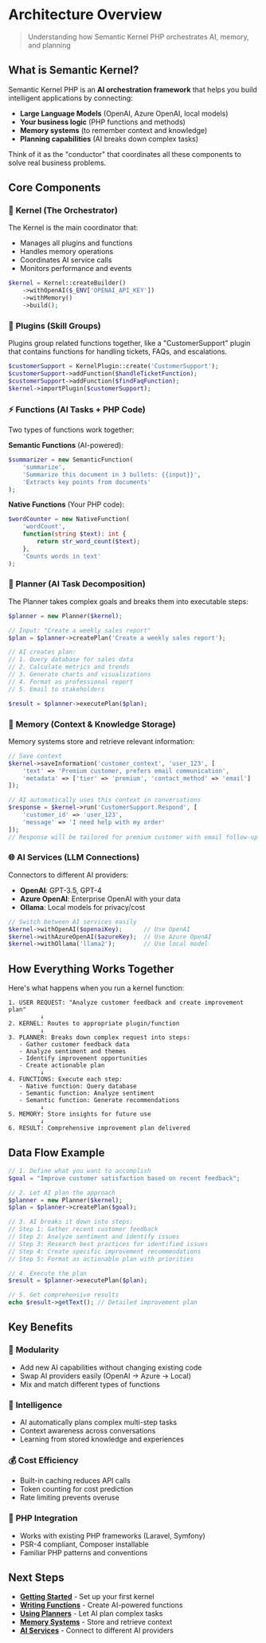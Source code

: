 # Architecture Overview

> Understanding how Semantic Kernel PHP orchestrates AI, memory, and planning

## What is Semantic Kernel?

Semantic Kernel PHP is an **AI orchestration framework** that helps you build intelligent applications by connecting:

- **Large Language Models** (OpenAI, Azure OpenAI, local models)
- **Your business logic** (PHP functions and methods) 
- **Memory systems** (to remember context and knowledge)
- **Planning capabilities** (AI breaks down complex tasks)

Think of it as the "conductor" that coordinates all these components to solve real business problems.

## Core Components

### 🧠 **Kernel** (The Orchestrator)
The Kernel is the main coordinator that:
- Manages all plugins and functions
- Handles memory operations
- Coordinates AI service calls
- Monitors performance and events

```php
$kernel = Kernel::createBuilder()
    ->withOpenAI($_ENV['OPENAI_API_KEY'])
    ->withMemory()
    ->build();
```

### 🔌 **Plugins** (Skill Groups)
Plugins group related functions together, like a "CustomerSupport" plugin that contains functions for handling tickets, FAQs, and escalations.

```php
$customerSupport = KernelPlugin::create('CustomerSupport');
$customerSupport->addFunction($handleTicketFunction);
$customerSupport->addFunction($findFaqFunction);
$kernel->importPlugin($customerSupport);
```

### ⚡ **Functions** (AI Tasks + PHP Code)
Two types of functions work together:

**Semantic Functions** (AI-powered):
```php
$summarizer = new SemanticFunction(
    'summarize',
    'Summarize this document in 3 bullets: {{input}}',
    'Extracts key points from documents'
);
```

**Native Functions** (Your PHP code):
```php
$wordCounter = new NativeFunction(
    'wordCount',
    function(string $text): int {
        return str_word_count($text);
    },
    'Counts words in text'
);
```

### 🤖 **Planner** (AI Task Decomposition)
The Planner takes complex goals and breaks them into executable steps:

```php
$planner = new Planner($kernel);

// Input: "Create a weekly sales report"
$plan = $planner->createPlan('Create a weekly sales report');

// AI creates plan:
// 1. Query database for sales data
// 2. Calculate metrics and trends
// 3. Generate charts and visualizations  
// 4. Format as professional report
// 5. Email to stakeholders

$result = $planner->executePlan($plan);
```

### 💾 **Memory** (Context & Knowledge Storage)
Memory systems store and retrieve relevant information:

```php
// Save context
$kernel->saveInformation('customer_context', 'user_123', [
    'text' => 'Premium customer, prefers email communication',
    'metadata' => ['tier' => 'premium', 'contact_method' => 'email']
]);

// AI automatically uses this context in conversations
$response = $kernel->run('CustomerSupport.Respond', [
    'customer_id' => 'user_123',
    'message' => 'I need help with my order'
]);
// Response will be tailored for premium customer with email follow-up
```

### 🌐 **AI Services** (LLM Connections)
Connectors to different AI providers:

- **OpenAI**: GPT-3.5, GPT-4
- **Azure OpenAI**: Enterprise OpenAI with your data
- **Ollama**: Local models for privacy/cost

```php
// Switch between AI services easily
$kernel->withOpenAI($openaiKey);      // Use OpenAI
$kernel->withAzureOpenAI($azureKey);  // Use Azure OpenAI  
$kernel->withOllama('llama2');        // Use local model
```

## How Everything Works Together

Here's what happens when you run a kernel function:

```
1. USER REQUEST: "Analyze customer feedback and create improvement plan"
         ↓
2. KERNEL: Routes to appropriate plugin/function
         ↓
3. PLANNER: Breaks down complex request into steps:
   - Gather customer feedback data
   - Analyze sentiment and themes  
   - Identify improvement opportunities
   - Create actionable plan
         ↓
4. FUNCTIONS: Execute each step:
   - Native function: Query database
   - Semantic function: Analyze sentiment
   - Semantic function: Generate recommendations
         ↓
5. MEMORY: Store insights for future use
         ↓
6. RESULT: Comprehensive improvement plan delivered
```

## Data Flow Example

```php
// 1. Define what you want to accomplish
$goal = "Improve customer satisfaction based on recent feedback";

// 2. Let AI plan the approach
$planner = new Planner($kernel);
$plan = $planner->createPlan($goal);

// 3. AI breaks it down into steps:
// Step 1: Gather recent customer feedback
// Step 2: Analyze sentiment and identify issues  
// Step 3: Research best practices for identified issues
// Step 4: Create specific improvement recommendations
// Step 5: Format as actionable plan with priorities

// 4. Execute the plan
$result = $planner->executePlan($plan);

// 5. Get comprehensive results
echo $result->getText(); // Detailed improvement plan
```

## Key Benefits

### 🚀 **Modularity**
- Add new AI capabilities without changing existing code
- Swap AI providers easily (OpenAI → Azure → Local)
- Mix and match different types of functions

### 🧠 **Intelligence**
- AI automatically plans complex multi-step tasks
- Context awareness across conversations
- Learning from stored knowledge and experiences

### 💰 **Cost Efficiency**
- Built-in caching reduces API calls
- Token counting for cost prediction
- Rate limiting prevents overuse

### 🔧 **PHP Integration**
- Works with existing PHP frameworks (Laravel, Symfony)
- PSR-4 compliant, Composer installable
- Familiar PHP patterns and conventions

## Next Steps

- **[Getting Started](getting-started.md)** - Set up your first kernel
- **[Writing Functions](semantic-functions.md)** - Create AI-powered functions
- **[Using Planners](planners.md)** - Let AI plan complex tasks
- **[Memory Systems](memory.md)** - Store and retrieve context
- **[AI Services](ai-services.md)** - Connect to different AI providers 